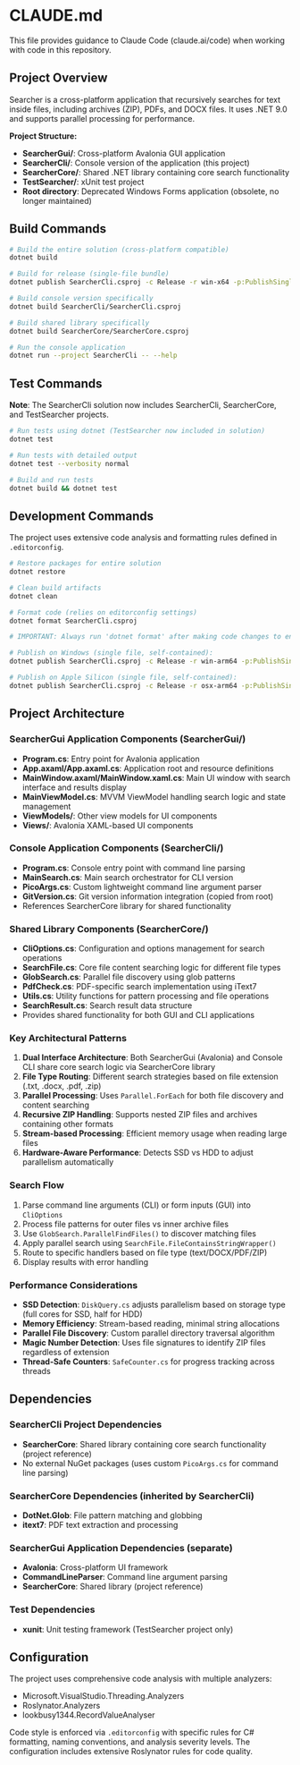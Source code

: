 # CLAUDE.md

This file provides guidance to Claude Code (claude.ai/code) when working with code in this repository.

## Project Overview

Searcher is a cross-platform application that recursively searches for text inside files, including archives (ZIP), PDFs, and DOCX files. It uses .NET 9.0 and supports parallel processing for performance.

**Project Structure:**
- **SearcherGui/**: Cross-platform Avalonia GUI application
- **SearcherCli/**: Console version of the application (this project)
- **SearcherCore/**: Shared .NET library containing core search functionality
- **TestSearcher/**: xUnit test project
- **Root directory**: Deprecated Windows Forms application (obsolete, no longer maintained)

## Build Commands

```bash
# Build the entire solution (cross-platform compatible)
dotnet build

# Build for release (single-file bundle)
dotnet publish SearcherCli.csproj -c Release -r win-x64 -p:PublishSingleFile=true -p:PublishAot=false --self-contained false

# Build console version specifically
dotnet build SearcherCli/SearcherCli.csproj

# Build shared library specifically
dotnet build SearcherCore/SearcherCore.csproj

# Run the console application
dotnet run --project SearcherCli -- --help
```

## Test Commands

**Note**: The SearcherCli solution now includes SearcherCli, SearcherCore, and TestSearcher projects.

```bash
# Run tests using dotnet (TestSearcher now included in solution)
dotnet test

# Run tests with detailed output
dotnet test --verbosity normal

# Build and run tests
dotnet build && dotnet test
```

## Development Commands

The project uses extensive code analysis and formatting rules defined in `.editorconfig`.

```bash
# Restore packages for entire solution
dotnet restore

# Clean build artifacts
dotnet clean

# Format code (relies on editorconfig settings)
dotnet format SearcherCli.csproj

# IMPORTANT: Always run 'dotnet format' after making code changes to ensure consistent formatting

# Publish on Windows (single file, self-contained):
dotnet publish SearcherCli.csproj -c Release -r win-arm64 -p:PublishSingleFile=true -p:PublishAot=false --self-contained false

# Publish on Apple Silicon (single file, self-contained):
dotnet publish SearcherCli.csproj -c Release -r osx-arm64 -p:PublishSingleFile=true -p:PublishAot=false --self-contained false
```

## Project Architecture

### SearcherGui Application Components (SearcherGui/)

- **Program.cs**: Entry point for Avalonia application
- **App.axaml/App.axaml.cs**: Application root and resource definitions
- **MainWindow.axaml/MainWindow.xaml.cs**: Main UI window with search interface and results display
- **MainViewModel.cs**: MVVM ViewModel handling search logic and state management
- **ViewModels/**: Other view models for UI components
- **Views/**: Avalonia XAML-based UI components

### Console Application Components (SearcherCli/)

- **Program.cs**: Console entry point with command line parsing
- **MainSearch.cs**: Main search orchestrator for CLI version
- **PicoArgs.cs**: Custom lightweight command line argument parser
- **GitVersion.cs**: Git version information integration (copied from root)
- References SearcherCore library for shared functionality

### Shared Library Components (SearcherCore/)

- **CliOptions.cs**: Configuration and options management for search operations
- **SearchFile.cs**: Core file content searching logic for different file types
- **GlobSearch.cs**: Parallel file discovery using glob patterns
- **PdfCheck.cs**: PDF-specific search implementation using iText7
- **Utils.cs**: Utility functions for pattern processing and file operations
- **SearchResult.cs**: Search result data structure
- Provides shared functionality for both GUI and CLI applications

### Key Architectural Patterns

1. **Dual Interface Architecture**: Both SearcherGui (Avalonia) and Console CLI share core search logic via SearcherCore library
2. **File Type Routing**: Different search strategies based on file extension (.txt, .docx, .pdf, .zip)
3. **Parallel Processing**: Uses `Parallel.ForEach` for both file discovery and content searching
4. **Recursive ZIP Handling**: Supports nested ZIP files and archives containing other formats
5. **Stream-based Processing**: Efficient memory usage when reading large files
6. **Hardware-Aware Performance**: Detects SSD vs HDD to adjust parallelism automatically

### Search Flow

1. Parse command line arguments (CLI) or form inputs (GUI) into `CliOptions`
2. Process file patterns for outer files vs inner archive files
3. Use `GlobSearch.ParallelFindFiles()` to discover matching files
4. Apply parallel search using `SearchFile.FileContainsStringWrapper()`
5. Route to specific handlers based on file type (text/DOCX/PDF/ZIP)
6. Display results with error handling

### Performance Considerations

- **SSD Detection**: `DiskQuery.cs` adjusts parallelism based on storage type (full cores for SSD, half for HDD)
- **Memory Efficiency**: Stream-based reading, minimal string allocations
- **Parallel File Discovery**: Custom parallel directory traversal algorithm
- **Magic Number Detection**: Uses file signatures to identify ZIP files regardless of extension
- **Thread-Safe Counters**: `SafeCounter.cs` for progress tracking across threads

## Dependencies

### SearcherCli Project Dependencies
- **SearcherCore**: Shared library containing core search functionality (project reference)
- No external NuGet packages (uses custom `PicoArgs.cs` for command line parsing)

### SearcherCore Dependencies (inherited by SearcherCli)
- **DotNet.Glob**: File pattern matching and globbing
- **itext7**: PDF text extraction and processing

### SearcherGui Application Dependencies (separate)
- **Avalonia**: Cross-platform UI framework
- **CommandLineParser**: Command line argument parsing
- **SearcherCore**: Shared library (project reference)

### Test Dependencies
- **xunit**: Unit testing framework (TestSearcher project only)

## Configuration

The project uses comprehensive code analysis with multiple analyzers:
- Microsoft.VisualStudio.Threading.Analyzers
- Roslynator.Analyzers
- lookbusy1344.RecordValueAnalyser

Code style is enforced via `.editorconfig` with specific rules for C# formatting, naming conventions, and analysis severity levels. The configuration includes extensive Roslynator rules for code quality.
